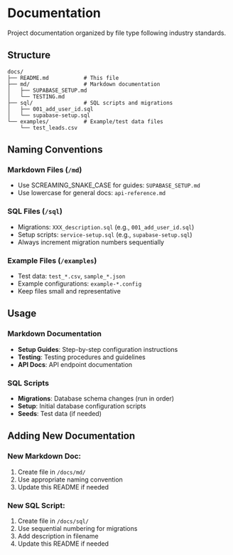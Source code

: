 # Documentation

Project documentation organized by file type following industry standards.

## Structure

```
docs/
├── README.md           # This file
├── md/                 # Markdown documentation
│   ├── SUPABASE_SETUP.md
│   └── TESTING.md
├── sql/                # SQL scripts and migrations
│   ├── 001_add_user_id.sql
│   └── supabase-setup.sql
└── examples/           # Example/test data files
    └── test_leads.csv
```

## Naming Conventions

### Markdown Files (`/md`)
- Use SCREAMING_SNAKE_CASE for guides: `SUPABASE_SETUP.md`
- Use lowercase for general docs: `api-reference.md`

### SQL Files (`/sql`)
- Migrations: `XXX_description.sql` (e.g., `001_add_user_id.sql`)
- Setup scripts: `service-setup.sql` (e.g., `supabase-setup.sql`)
- Always increment migration numbers sequentially

### Example Files (`/examples`)
- Test data: `test_*.csv`, `sample_*.json`
- Example configurations: `example-*.config`
- Keep files small and representative

## Usage

### Markdown Documentation
- **Setup Guides**: Step-by-step configuration instructions
- **Testing**: Testing procedures and guidelines
- **API Docs**: API endpoint documentation

### SQL Scripts
- **Migrations**: Database schema changes (run in order)
- **Setup**: Initial database configuration scripts
- **Seeds**: Test data (if needed)

## Adding New Documentation

### New Markdown Doc:
1. Create file in `/docs/md/`
2. Use appropriate naming convention
3. Update this README if needed

### New SQL Script:
1. Create file in `/docs/sql/`
2. Use sequential numbering for migrations
3. Add description in filename
4. Update this README if needed
